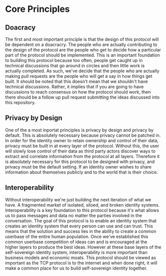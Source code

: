 # Core Principles

## Doacracy

The first and most important principle is that the design of this protocol will be dependent on a doacracry. The people who are actually contributing to the design of the protocol are the people who get to decide how a particular part of the protocol should be implemented. This is an important foundation to building this protocol because too often, people get caught up in technical discussions that go around in circles and then little work is actually completed. As such, we've decide that the people who are actually making pull requests are the people who will get a say in how things get built. It should be noted that this doesn't mean that we shouldn't have technical discussions. Rather, it implies that if you are going to have discussions to reach consensus on how the protocol should work, then there should be a follow up pull request submitting the ideas discussed into this repository.

## Privacy by Design

One of the a most inportat principles is privacy by design and privacy by default. This is absolutely necessary because privacy cannot be patched in. In order for the identity owner to retain ownership and control of their data, privacy must be built in at every layer of the protocol. Without this, the user will slowly lose control of their data as third party actors discover ways to extract and correlate information from the protocol at all layers. Therefore it is absolutely necessary for this protocol to be designed with privacy, and privacy must be the default setting. If an identity owner wishes to share information about themselves publicly and to the world that is their choice. 

## Interoperability

Without interoperability we're just building the next iteration of what we have. A fragmented market of isolated, siloed, and broken identity systems. Interoperability is a key foundation to this protocol because it's what allows us to pass messages and data no matter the parties involved in the conversation. The goal of this protocol is to enable an identity system that creates an identity system that every person can use and can trust. This means that the solution and success lies in the ability to create a common userbase of the entire human population. Once we've established this common userbase competition of ideas can and is encouraged at the higher layers to produce the best ideas. However at these base layers of the self-sovereign identity system, interoperability is more important than business models and economic moats. This protocol should be viewed as important as the TCP protocol is to the internet and when done right, it will make a common place for us to build self-sovereign identity together.
